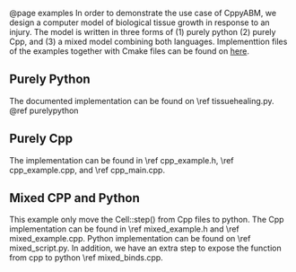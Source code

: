 @page examples
In order to demonstrate the use case of CppyABM, we design a computer model of biological tissue growth in response to an injury. The model is written in three forms of (1) purely python (2) purely Cpp, and (3) a mixed model combining both languages. Implementtion files of the examples together with Cmake files can be found on <a href="https://github.com/janursa/CppyABM/tree/master/examples">here</a>. 

## Purely Python
The documented implementation can be found on \ref tissuehealing.py. @ref purelypython
## Purely Cpp
The implementation can be found in  \ref cpp_example.h, \ref cpp_example.cpp, and \ref cpp_main.cpp. 

## Mixed CPP and Python
This example only move the Cell::step() from Cpp files to python. The Cpp implementation can be found in  \ref mixed_example.h and \ref mixed_example.cpp. Python implementation can be found on \ref mixed_script.py. In addition, we have an extra step to expose the function from cpp to python \ref mixed_binds.cpp.


